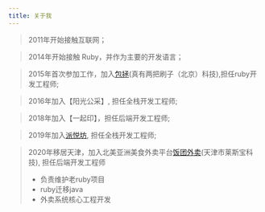 ```yaml
---
title: 关于我
---
```


> 2011年开始接触互联网；

> 2014年开始接触 Ruby，并作为主要的开发语言；

> 2015年首次参加工作，加入[包拯](https://home.baozheng.cc/)(真有两把刷子（北京）科技),担任ruby开发工程师;

> 2016年加入【阳光公采】, 担任全栈开发工程师;

> 2018年加入【一起印】，担任后端开发工程师;

> 2019年加入[派悦坊](https://www.pantrysbest.com/), 担任全栈开发工程师;

> 2020年移居天津，加入北美亚洲美食外卖平台[饭团外卖](https://fantuan.ca/)(天津市莱斯宝科技), 担任后端开发工程师
> - 负责维护老ruby项目
> - ruby迁移java
> - 外卖系统核心工程开发